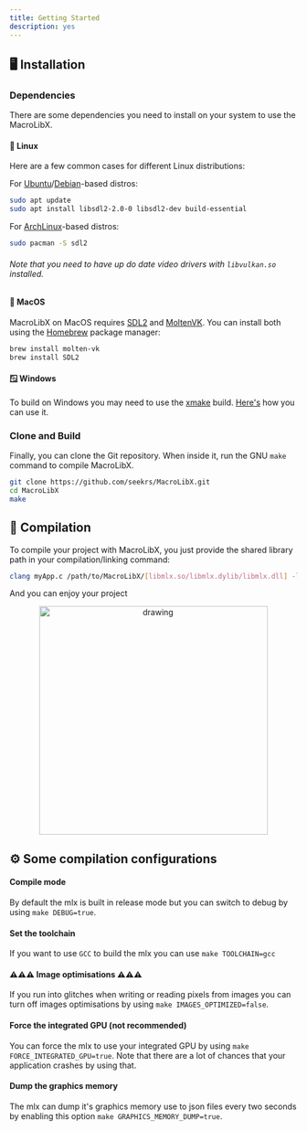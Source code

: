 ```yaml
---
title: Getting Started
description: yes
---
```


## 🖥️ Installation

### Dependencies
There are some dependencies you need to install on your system to use the MacroLibX.

#### 🐧 Linux
Here are a few common cases for different Linux distributions:

For [Ubuntu](https://ubuntu.com)/[Debian](https://debian.org)-based distros:
```bash
sudo apt update
sudo apt install libsdl2-2.0-0 libsdl2-dev build-essential
```

For [ArchLinux](https://archlinux.org)-based distros:
```bash
sudo pacman -S sdl2
```

###### Note that you need to have up do date video drivers with `libvulkan.so` installed.

#### 🍎 MacOS
MacroLibX on MacOS requires [SDL2](#) and [MoltenVK](https://github.com/KhronosGroup/MoltenVK). You can install both using the [Homebrew](https://brew.sh) package manager:
```sh
brew install molten-vk
brew install SDL2
```

#### 🪟 Windows
To build on Windows you may need to use the [xmake](https://xmake.io) build. [Here's](/guides/xmake) how you can use it.

### Clone and Build
Finally, you can clone the Git repository. When inside it, run the GNU `make` command to compile MacroLibX. 
```bash
git clone https://github.com/seekrs/MacroLibX.git
cd MacroLibX
make
```

## 🔨 Compilation
To compile your project with MacroLibX, you just provide the shared library path in your compilation/linking command:

```sh
clang myApp.c /path/to/MacroLibX/[libmlx.so/libmlx.dylib/libmlx.dll] -lSDL2
```

And you can enjoy your project

<p align="center">
    <img src="/screenshot_test.png" alt="drawing" width="400"/>
</p>

## ⚙️ Some compilation configurations

#### Compile mode
By default the mlx is built in release mode but you can switch to debug by using `make DEBUG=true`.

#### Set the toolchain
If you want to use `GCC` to build the mlx you can use `make TOOLCHAIN=gcc`

#### ⚠️⚠️⚠️  Image optimisations ⚠️⚠️⚠️
If you run into glitches when writing or reading pixels from images you can turn off images optimisations by using `make IMAGES_OPTIMIZED=false`.

#### Force the integrated GPU (not recommended)
You can force the mlx to use your integrated GPU by using `make FORCE_INTEGRATED_GPU=true`. Note that there are a lot of chances that your application crashes by using that.

#### Dump the graphics memory
The mlx can dump it's graphics memory use to json files every two seconds by enabling this option `make GRAPHICS_MEMORY_DUMP=true`.
